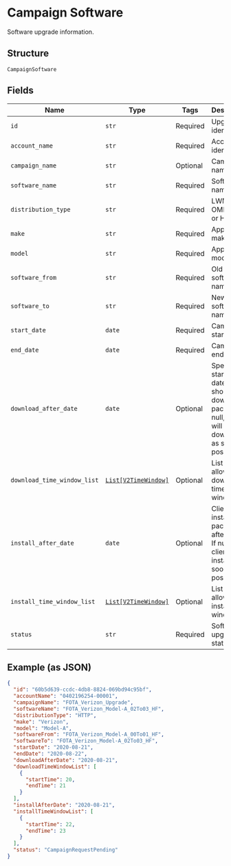 
# Campaign Software

Software upgrade information.

## Structure

`CampaignSoftware`

## Fields

| Name | Type | Tags | Description |
|  --- | --- | --- | --- |
| `id` | `str` | Required | Upgrade identifier. |
| `account_name` | `str` | Required | Account identifier. |
| `campaign_name` | `str` | Optional | Campaign name. |
| `software_name` | `str` | Required | Software name. |
| `distribution_type` | `str` | Required | LWM2M, OMD-DM or HTTP. |
| `make` | `str` | Required | Applicable make. |
| `model` | `str` | Required | Applicable model. |
| `software_from` | `str` | Required | Old software name. |
| `software_to` | `str` | Required | New software name. |
| `start_date` | `date` | Required | Campaign start date. |
| `end_date` | `date` | Required | Campaign end date. |
| `download_after_date` | `date` | Optional | Specifies starting date client should download package. If null, client will download as soon as possible. |
| `download_time_window_list` | [`List[V2TimeWindow]`](../../doc/models/v2-time-window.md) | Optional | List of allowed download time windows. |
| `install_after_date` | `date` | Optional | Client will install package after date. If null, client will install as soon as possible. |
| `install_time_window_list` | [`List[V2TimeWindow]`](../../doc/models/v2-time-window.md) | Optional | List of allowed install time windows. |
| `status` | `str` | Required | Software upgrade status. |

## Example (as JSON)

```json
{
  "id": "60b5d639-ccdc-4db8-8824-069bd94c95bf",
  "accountName": "0402196254-00001",
  "campaignName": "FOTA_Verizon_Upgrade",
  "softwareName": "FOTA_Verizon_Model-A_02To03_HF",
  "distributionType": "HTTP",
  "make": "Verizon",
  "model": "Model-A",
  "softwareFrom": "FOTA_Verizon_Model-A_00To01_HF",
  "softwareTo": "FOTA_Verizon_Model-A_02To03_HF",
  "startDate": "2020-08-21",
  "endDate": "2020-08-22",
  "downloadAfterDate": "2020-08-21",
  "downloadTimeWindowList": [
    {
      "startTime": 20,
      "endTime": 21
    }
  ],
  "installAfterDate": "2020-08-21",
  "installTimeWindowList": [
    {
      "startTime": 22,
      "endTime": 23
    }
  ],
  "status": "CampaignRequestPending"
}
```


